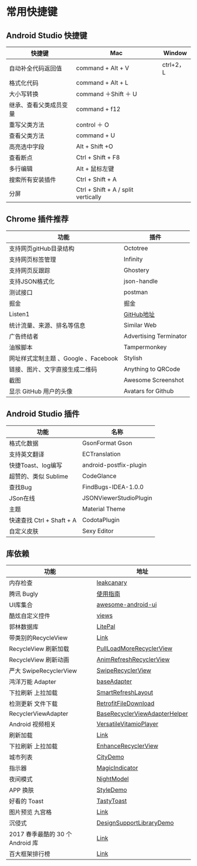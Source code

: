 # 常用快捷键
## Android Studio 快捷键

快捷键 			| Mac | Window
----|------|-------
 自动补全代码返回值| command + Alt + V  | ctrl+2，L
格式化代码 | command + Alt + L  |
大小写转换 | command ＋Shift ＋ U |
继承、查看父类成员变量|command + f12|
重写父类方法|control ＋ O
查看父类方法|command + U
高亮选中字段|Alt + Shift +O
查看断点|Ctrl + Shift + F8
多行编辑|Alt + 鼠标左键
搜索所有安装插件|Ctrl + Shift + A
分屏|Ctrl + Shift + A  / split vertically

## Chrome 插件推荐
功能|插件
----|----
支持网页gitHub目录结构|Octotree
支持网页标签管理|Infinity
支持网页反跟踪|Ghostery
支持JSON格式化|json-handle
测试接口|postman
掘金|掘金
Listen1|[GitHub地址](https://github.com/listen1/listen1)
统计流量、来源、排名等信息|Similar Web
广告终结者|Advertising Terminator
油猴脚本|Tampermonkey
网址样式定制主题 、Google 、Facebook|Stylish
链接、图片、文字直接生成二维码|Anything to QRCode
截图|Awesome Screenshot
显示 GitHub 用户的头像|Avatars for Github

## Android Studio 插件
功能|名称
----|----
格式化数据|GsonFormat Gson
支持英文翻译|ECTranslation
快捷Toast、log编写|android-postfix-plugin
超赞的、类似 Sublime|CodeGlance
查找Bug|FindBugs-IDEA-1.0.0
JSon在线|JSONViewerStudioPlugin
主题|Material Theme
快速查找 Ctrl + Shaft + A |CodotaPlugin
自定义皮肤|Sexy Editor

## 库依赖
功能|地址
----|----
内存检查|[leakcanary](https://github.com/square/leakcanary)
腾讯 Bugly|[使用指南](https://bugly.qq.com/docs/user-guide/instruction-manual-android/?v=20170627170213)
UI库集合|[awesome-android-ui](https://github.com/wasabeef/awesome-android-ui)
酷炫自定义控件|[views](https://github.com/madongqiang2201/views)
郭林数据库|[LitePal](https://github.com/LitePalFramework/LitePal)
带类别的RecycleView|[Link](https://github.com/simplify20/PowerfulRecyclerViewAdapter)
RecycleView 刷新加载|[PullLoadMoreRecyclerView](https://github.com/WuXiaolong/PullLoadMoreRecyclerView)
RecycleView 刷新动画|[AnimRefreshRecyclerView](https://github.com/shichaohui/AnimRefreshRecyclerView)
严大 SwipeRecyclerView |[SwipeRecyclerView](https://github.com/yanzhenjie/SwipeRecyclerView)
鸿洋万能 Adapter|[baseAdapter](https://github.com/hongyangAndroid/baseAdapter)
下拉刷新 上拉加载|[SmartRefreshLayout](https://github.com/scwang90/SmartRefreshLayout)
检测更新 文件下载|[RetrofitFileDownload](https://github.com/Tailyou/RetrofitFileDownload)
RecyclerViewAdapter|[BaseRecyclerViewAdapterHelper](https://github.com/CymChad/BaseRecyclerViewAdapterHelper)
Android 视频相关|[VersatileVitamioPlayer](https://github.com/jackuhan/VersatileVitamioPlayer)
刷新加载|[Link](https://github.com/liaohuqiu/android-Ultra-Pull-To-Refresh)
下拉刷新 上拉加载|[EnhanceRecyclerView](https://github.com/idisfkj/EnhanceRecyclerView)
城市列表|[CityDemo](https://github.com/18722527635/CityDemo)
指示器|[MagicIndicator](https://github.com/hackware1993/MagicIndicator)
夜间模式|[NightModel](https://github.com/achenglike/NightModel)
APP 换肤|[StyleDemo](https://github.com/zhuguohui/StyleDemo)
好看的 Toast|[TastyToast](https://github.com/yadav-rahul/TastyToast)
图片预览 九宫格|[Link](https://github.com/bingoogolapple/BGAPhotoPicker-Android)
沉侵式|[DesignSupportLibraryDemo](https://github.com/xuyisheng/DesignSupportLibraryDemo)
2017 春季最酷的 30 个 Android 库|[Link](http://www.oschina.net/translate/30-new-android-libraries-released-in-the-spring-of-2017)
百大框架排行榜|[Link](http://www.cnblogs.com/jincheng-yangchaofan/articles/7018780.html)

